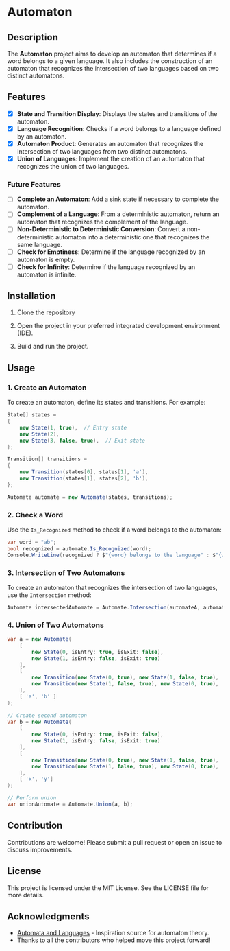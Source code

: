 # Automaton

## Description

The **Automaton** project aims to develop an automaton that determines if a word belongs to a given language. It also includes the construction of an automaton that recognizes the intersection of two languages based on two distinct automatons.

## Features

- [x] **State and Transition Display**: Displays the states and transitions of the automaton.
- [x] **Language Recognition**: Checks if a word belongs to a language defined by an automaton.
- [x] **Automaton Product**: Generates an automaton that recognizes the intersection of two languages from two distinct automatons.
- [x] **Union of Languages**: Implement the creation of an automaton that recognizes the union of two languages.

### Future Features

- [ ] **Complete an Automaton**: Add a sink state if necessary to complete the automaton.
- [ ] **Complement of a Language**: From a deterministic automaton, return an automaton that recognizes the complement of the language.
- [ ] **Non-Deterministic to Deterministic Conversion**: Convert a non-deterministic automaton into a deterministic one that recognizes the same language.
- [ ] **Check for Emptiness**: Determine if the language recognized by an automaton is empty.
- [ ] **Check for Infinity**: Determine if the language recognized by an automaton is infinite.

## Installation

1. Clone the repository

2. Open the project in your preferred integrated development environment (IDE).

3. Build and run the project.

## Usage

### 1. Create an Automaton

To create an automaton, define its states and transitions. For example:

```csharp
State[] states =
{
    new State(1, true),  // Entry state
    new State(2),
    new State(3, false, true),  // Exit state
};

Transition[] transitions =
{
    new Transition(states[0], states[1], 'a'),
    new Transition(states[1], states[2], 'b'),
};

Automate automate = new Automate(states, transitions);
```

### 2. Check a Word

Use the `Is_Recognized` method to check if a word belongs to the automaton:

```csharp
var word = "ab";
bool recognized = automate.Is_Recognized(word);
Console.WriteLine(recognized ? $"{word} belongs to the language" : $"{word} does not belong to the language");
```

### 3. Intersection of Two Automatons

To create an automaton that recognizes the intersection of two languages, use the `Intersection` method:

```csharp
Automate intersectedAutomate = Automate.Intersection(automateA, automateB);
```

### 4. Union of Two Automatons

```csharp
var a = new Automate(
    [
        new State(0, isEntry: true, isExit: false),
        new State(1, isEntry: false, isExit: true)
    ],
    [
        new Transition(new State(0, true), new State(1, false, true), 'a'),
        new Transition(new State(1, false, true), new State(0, true), 'b')
    ],
    [ 'a', 'b' ]
);

// Create second automaton
var b = new Automate(
    [
        new State(0, isEntry: true, isExit: false),
        new State(1, isEntry: false, isExit: true)
    ],
    [
        new Transition(new State(0, true), new State(1, false, true), 'x'),
        new Transition(new State(1, false, true), new State(0, true), 'y')
    ],
    [ 'x', 'y']
);

// Perform union
var unionAutomate = Automate.Union(a, b);
```

## Contribution

Contributions are welcome! Please submit a pull request or open an issue to discuss improvements.

## License

This project is licensed under the MIT License. See the LICENSE file for more details.

## Acknowledgments

- [Automata and Languages](https://en.wikipedia.org/wiki/Finite-state_machine) - Inspiration source for automaton theory.
- Thanks to all the contributors who helped move this project forward!
